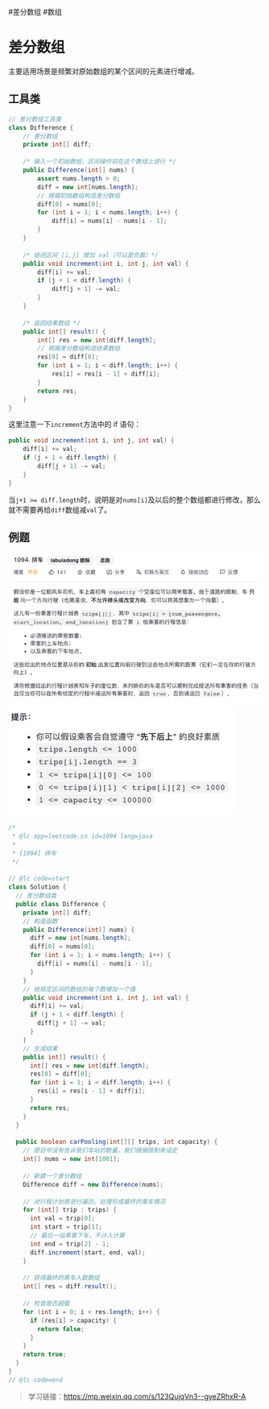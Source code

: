 #差分数组 #数组
# 差分数组

主要适用场景是频繁对原始数组的某个区间的元素进行增减。

## 工具类

```java
// 差分数组工具类
class Difference {
    // 差分数组
    private int[] diff;

    /* 输入一个初始数组，区间操作将在这个数组上进行 */
    public Difference(int[] nums) {
        assert nums.length > 0;
        diff = new int[nums.length];
        // 根据初始数组构造差分数组
        diff[0] = nums[0];
        for (int i = 1; i < nums.length; i++) {
            diff[i] = nums[i] - nums[i - 1];
        }
    }

    /* 给闭区间 [i,j] 增加 val（可以是负数）*/
    public void increment(int i, int j, int val) {
        diff[i] += val;
        if (j + 1 < diff.length) {
            diff[j + 1] -= val;
        }
    }

    /* 返回结果数组 */
    public int[] result() {
        int[] res = new int[diff.length];
        // 根据差分数组构造结果数组
        res[0] = diff[0];
        for (int i = 1; i < diff.length; i++) {
            res[i] = res[i - 1] + diff[i];
        }
        return res;
    }
}
```

这里注意一下`increment`方法中的 if 语句：

```java
public void increment(int i, int j, int val) {
    diff[i] += val;
    if (j + 1 < diff.length) {
        diff[j + 1] -= val;
    }
}
```

当`j+1 >= diff.length`时，说明是对`nums[i]`及以后的整个数组都进行修改，那么就不需要再给`diff`数组减`val`了。

## 例题

![](https://raw.githubusercontent.com/Merlin218/image-storage/master/picGo/202201071805254.png)
![](https://raw.githubusercontent.com/Merlin218/image-storage/master/picGo/202201071806867.png)

```java
/*
 * @lc app=leetcode.cn id=1094 lang=java
 *
 * [1094] 拼车
 */

// @lc code=start
class Solution {
  // 差分数组类
  public class Difference {
    private int[] diff;
    // 构造函数
    public Difference(int[] nums) {
      diff = new int[nums.length];
      diff[0] = nums[0];
      for (int i = 1; i < nums.length; i++) {
        diff[i] = nums[i] - nums[i - 1];
      }
    }
    // 给规定区间的数组的每个数增加一个值
    public void increment(int i, int j, int val) {
      diff[i] += val;
      if (j + 1 < diff.length) {
        diff[j + 1] -= val;
      }
    }
    // 生成结果
    public int[] result() {
      int[] res = new int[diff.length];
      res[0] = diff[0];
      for (int i = 1; i < diff.length; i++) {
        res[i] = res[i - 1] + diff[i];
      }
      return res;
    }
  }

  public boolean carPooling(int[][] trips, int capacity) {
    // 题目中没有告诉我们车站的数量，我们根据限制来设定
    int[] nums = new int[1001];

    // 新建一个差分数组
    Difference diff = new Difference(nums);

    // 对行程计划表进行遍历，处理形成最终的乘车情况
    for (int[] trip : trips) {
      int val = trip[0];
      int start = trip[1];
      // 最后一站乘客下车，不计入计算
      int end = trip[2] - 1;
      diff.increment(start, end, val);
    }

    // 获得最终的乘车人数数组
    int[] res = diff.result();

    // 检查是否超载
    for (int i = 0; i < res.length; i++) {
      if (res[i] > capacity) {
        return false;
      }
    }
    return true;
  }
}
// @lc code=end
```

> 学习链接：https://mp.weixin.qq.com/s/123QujqVn3--gyeZRhxR-A